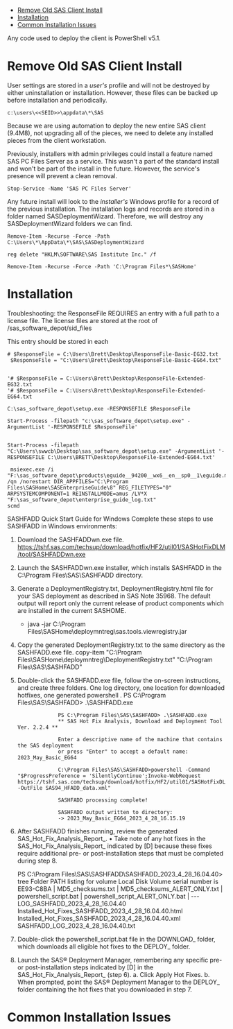 

- [Remove Old SAS Client Install](#remove-old-sas-client-install)
- [Installation](#installation)
- [Common Installation Issues](#common-installation-issues)


Any code used to deploy the client is PowerShell v5.1.

# Remove Old SAS Client Install


User settings are stored in a *user's* profile and will not be destroyed by either uninstallation or installation. However, these files can be backed up before installation and periodically. 

```
c:\users\<<SEID>>\appdata\*\SAS
```

Because we are using automation to deploy the new entire SAS client (9.4M8), not upgrading all of the pieces, we need to delete any installed pieces from the client workstation.

Previously, installers with admin privileges could install a feature named SAS PC Files Server as a service.  This wasn't a part of the standard install and won't be part of the install in the future.  However, the service's presence will prevent a clean removal.

```
Stop-Service -Name 'SAS PC Files Server'  
```

Any future install will look to the *installer's* Windows profile for a record of the previous installation. The installation logs and records are stored in a folder named SASDeploymentWizard. Therefore, we will destroy any SASDeploymentWizard folders we can find.

```
Remove-Item -Recurse -Force -Path C:\Users\*\AppData\*\SAS\SASDeploymentWizard

reg delete "HKLM\SOFTWARE\SAS Institute Inc." /f 

Remove-Item -Recurse -Force -Path 'C:\Program Files*\SASHome'
```
# Installation

Troubleshooting: the ResponseFile REQUIRES an entry with a full path to a license file.  The license files are stored at the root of /sas_software_depot/sid_files

This entry should be stored in each 

```
# $ResponseFile = C:\Users\Brett\Desktop\ResponseFile-Basic-EG32.txt
 $ResponseFile = "C:\Users\Brett\Desktop\ResponseFile-Basic-EG64.txt" 


'# $ResponseFile = C:\Users\Brett\Desktop\ResponseFile-Extended-EG32.txt
'# $ResponseFile = C:\Users\Brett\Desktop\ResponseFile-Extended-EG64.txt

C:\sas_software_depot\setup.exe -RESPONSEFILE $ResponseFile

Start-Process -filepath "c:\sas_software_depot\setup.exe" -ArgumentList '-RESPONSEFILE $ResponseFile'


Start-Process -filepath "C:\Users\swwcb\Desktop\sas_software_depot\setup.exe" -ArgumentList '-RESPONSEFILE C:\Users\BRETT\Desktop\ResponseFile-Extended-EG64.txt'

 msiexec.exe /i "F:\sas_software_depot\products\eguide__94200__wx6__en__sp0__1\eguide.msi" /qn /norestart DIR_APPFILES="C:\Program Files\SASHome\SASEnterpriseGuide\8" REG_FILETYPES="0" ARPSYSTEMCOMPONENT=1 REINSTALLMODE=amus /LV*X "F:\sas_software_depot\enterprise_guide_log.txt"
scmd

```
SASHFADD Quick Start Guide for Windows
Complete these steps to use SASHFADD in Windows environments:
1. Download the SASHFADDwn.exe file. https://tshf.sas.com/techsup/download/hotfix/HF2/util01/SASHotFixDLM/tool/SASHFADDwn.exe
2. Launch the SASHFADDwn.exe installer, which installs SASHFADD in the C:\Program Files\SAS\SASHFADD directory.
3. Generate a DeploymentRegistry.txt, DeploymentRegistry.html  file for your SAS deployment as described in SAS Note 35968.  The default output will report only the current release of product components which are installed in the current SASHOME.
    * java -jar C:\Program Files\SASHome\deploymntreg\sas.tools.viewregistry.jar

4. Copy the generated DeploymentRegistry.txt to the same directory as the SASHFADD.exe file.
    copy-item "C:\Program Files\SASHome\deploymntreg\DeploymentRegistry.txt" "C:\Program Files\SAS\SASHFADD"

5. Double-click the SASHFADD.exe file, follow the on-screen instructions, and create three folders. One log directory, one location for downloaded hotfixes, one generated powershell .
                    PS C:\Program Files\SAS\SASHFADD> .\SASHFADD.exe

                    PS C:\Program Files\SAS\SASHFADD> .\SASHFADD.exe 
                    ** SAS Hot Fix Analysis, Download and Deployment Tool Ver. 2.2.4 **

                    Enter a descriptive name of the machine that contains the SAS deployment
                    or press "Enter" to accept a default name: 2023_May_Basic_EG64 

                    C:\Program Files\SAS\SASHFADD>powershell -Command "$ProgressPreference = 'SilentlyContinue';Invoke-WebRequest https://tshf.sas.com/techsup/download/hotfix/HF2/util01/SASHotFixDLM/data/SAS94_HFADD_data.xml -OutFile SAS94_HFADD_data.xml"

                    SASHFADD processing complete!

                    SASHFADD output written to directory:
                    -> 2023_May_Basic_EG64_2023_4_28_16.15.19


6. After SASHFADD finishes running, review the generated SAS_Hot_Fix_Analysis_Report_.
• Take note of any hot fixes in the SAS_Hot_Fix_Analysis_Report_ indicated by [D] because these fixes require additional pre- or post-installation steps that must be completed during step 8.

    PS C:\Program Files\SAS\SASHFADD\SASHFADD_2023_4_28_16.04.40> tree
Folder PATH listing for volume Local Disk
Volume serial number is EE93-C8BA
|       MD5_checksums.txt
|       MD5_checksums_ALERT_ONLY.txt
|       powershell_script.bat
|       powershell_script_ALERT_ONLY.bat
|
\---LOG_SASHFADD_2023_4_28_16.04.40
        Installed_Hot_Fixes_SASHFADD_2023_4_28_16.04.40.html
        Installed_Hot_Fixes_SASHFADD_2023_4_28_16.04.40.xml
        SASHFADD_LOG_2023_4_28_16.04.40.txt

7. Double-click the powershell_script.bat file in the DOWNLOAD_ folder, which downloads all eligible hot fixes to the DEPLOY_ folder.
8. Launch the SAS® Deployment Manager, remembering any specific pre- or post-installation steps indicated by [D] in the SAS_Hot_Fix_Analysis_Report_ (step 6). 
    a. Click Apply Hot Fixes.
    b. When prompted, point the SAS® Deployment Manager to the DEPLOY_ folder containing the hot fixes that you downloaded in step 7.

# Common Installation Issues
